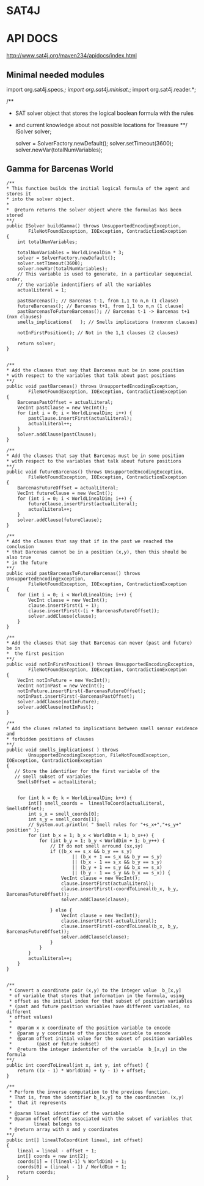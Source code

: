# SAT4J

# API DOCS

http://www.sat4j.org/maven234/apidocs/index.html

## Minimal needed modules

import org.sat4j.specs.*;
import org.sat4j.minisat.*;
import org.sat4j.reader.*;

/**
*   SAT solver object that stores the logical boolean formula with the rules
*   and current knowledge about not possible locations for Treasure
**/
    ISolver solver;
    
    
     solver = SolverFactory.newDefault();
        solver.setTimeout(3600);
        solver.newVar(totalNumVariables);
        
        
## Gamma for Barcenas World

    /**
    * This function builds the initial logical formula of the agent and stores it
    * into the solver object.
    *
    *  @return returns the solver object where the formulas has been stored
    **/
    public ISolver buildGamma() throws UnsupportedEncodingException,
            FileNotFoundException, IOException, ContradictionException
    {
        int totalNumVariables;

        totalNumVariables = WorldLinealDim * 3;
        solver = SolverFactory.newDefault();
        solver.setTimeout(3600);
        solver.newVar(totalNumVariables);
        // This variable is used to generate, in a particular sequencial order,
        // the variable indentifiers of all the variables
        actualLiteral = 1;

        pastBarcenas(); // Barcenas t-1, from 1,1 to n,n (1 clause)
        futureBarcenas(); // Barcenas t+1, from 1,1 to n,n (1 clause)
        pastBarcenasToFutureBarcenas(); // Barcenas t-1 -> Barcenas t+1 (nxn clauses)
        smells_implications(   ); // Smells implications (nxnxnxn clauses)

        notInFirstPosition(); // Not in the 1,1 clauses (2 clauses)

        return solver;
    }


    /**
    * Add the clauses that say that Barcenas must be in some position
    * with respect to the variables that talk about past positions
    **/
    public void pastBarcenas() throws UnsupportedEncodingException,
            FileNotFoundException, IOException, ContradictionException
    {
        BarcenasPastOffset = actualLiteral;
        VecInt pastClause = new VecInt();
        for (int i = 0; i < WorldLinealDim; i++) {
            pastClause.insertFirst(actualLiteral);
            actualLiteral++;
        }
        solver.addClause(pastClause);
    }

    /**
    * Add the clauses that say that Barcenas must be in some position
    * with respect to the variables that talk about future positions
    **/
    public void futureBarcenas() throws UnsupportedEncodingException,
            FileNotFoundException, IOException, ContradictionException
    {
        BarcenasFutureOffset = actualLiteral;
        VecInt futureClause = new VecInt();
        for (int i = 0; i < WorldLinealDim; i++) {
            futureClause.insertFirst(actualLiteral);
            actualLiteral++;
        }
        solver.addClause(futureClause);
    }

    /**
    * Add the clauses that say that if in the past we reached the conclusion
    * that Barcenas cannot be in a position (x,y), then this should be also true
    * in the future
    **/
    public void pastBarcenasToFutureBarcenas() throws UnsupportedEncodingException,
            FileNotFoundException, IOException, ContradictionException
    {
        for (int i = 0; i < WorldLinealDim; i++) {
            VecInt clause = new VecInt();
            clause.insertFirst(i + 1);
            clause.insertFirst(-(i + BarcenasFutureOffset));
            solver.addClause(clause);
        }
    }

    /**
    * Add the clauses that say that Barcenas can never (past and future) be in
    *  the first position
    **/
    public void notInFirstPosition() throws UnsupportedEncodingException,
            FileNotFoundException, IOException, ContradictionException
    {
        VecInt notInFuture = new VecInt();
        VecInt notInPast = new VecInt();
        notInFuture.insertFirst(-BarcenasFutureOffset);
        notInPast.insertFirst(-BarcenasPastOffset);
        solver.addClause(notInFuture);
        solver.addClause(notInPast);
    }

    /**
    * Add the cluses related to implications between smell sensor evidence and
    * forbidden positions of clauses
    **/
    public void smells_implications( ) throws
            UnsupportedEncodingException, FileNotFoundException, IOException, ContradictionException
    {
       // Store the identifier for the first variable of the
       // smell subset of variables
        SmellsOffset = actualLiteral;


        for (int k = 0; k < WorldLinealDim; k++) {
            int[] smell_coords =  linealToCoord(actualLiteral, SmellsOffset);
            int s_x = smell_coords[0];
            int s_y = smell_coords[1];
            // System.out.println( " Smell rules for "+s_x+","+s_y+" position" );
            for (int b_x = 1; b_x < WorldDim + 1; b_x++) {
                for (int b_y = 1; b_y < WorldDim + 1; b_y++) {
                    // If do not smell arround (sx,sy)
                    if ((b_x == s_x && b_y == s_y)
                            || (b_x + 1 == s_x && b_y == s_y)
                            || (b_x - 1 == s_x && b_y == s_y)
                            || (b_y + 1 == s_y && b_x == s_x)
                            || (b_y - 1 == s_y && b_x == s_x)) {
                        VecInt clause = new VecInt();
                        clause.insertFirst(actualLiteral);
                        clause.insertFirst(-coordToLineal(b_x, b_y, BarcenasFutureOffset));
                        solver.addClause(clause);

                    } else {
                        VecInt clause = new VecInt();
                        clause.insertFirst(-actualLiteral);
                        clause.insertFirst(-coordToLineal(b_x, b_y, BarcenasFutureOffset));
                        solver.addClause(clause);
                    }
                }
            }
            actualLiteral++;
        }
    }


    /**
     * Convert a coordinate pair (x,y) to the integer value  b_[x,y]
     * of variable that stores that information in the formula, using
     * offset as the initial index for that subset of position variables
     * (past and future position variables have different variables, so different
     * offset values)
     *
     *  @param x x coordinate of the position variable to encode
     *  @param y y coordinate of the position variable to encode
     *  @param offset initial value for the subset of position variables
     *         (past or future subset)
     *  @return the integer indentifer of the variable  b_[x,y] in the formula
    **/
    public int coordToLineal(int x, int y, int offset) {
        return ((x - 1) * WorldDim) + (y - 1) + offset;
    }

    /**
     * Perform the inverse computation to the previous function.
     * That is, from the identifier b_[x,y] to the coordinates  (x,y)
     *  that it represents
     *
     * @param lineal identifier of the variable
     * @param offset offset associated with the subset of variables that
     *        lineal belongs to
     * @return array with x and y coordinates
    **/
    public int[] linealToCoord(int lineal, int offset)
    {
        lineal = lineal - offset + 1;
        int[] coords = new int[2];
        coords[1] = ((lineal-1) % WorldDim) + 1;
        coords[0] = (lineal - 1) / WorldDim + 1;
        return coords;
    }



